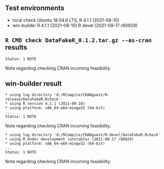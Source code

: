 ## Test environments
* local check
  Ubuntu 18.04.6 LTS, R 4.1.1 (2021-08-10)
* win-builder
  R 4.1.1 (2021-08-10)
  R devel (2021-09-17 r80929)

## `R CMD check DataFakeR_0.1.2.tar.gz --as-cran` results

```
Status: 1 NOTE
```

Note regarding checking CRAN incoming feasibility.

## win-builder result

```
* using log directory 'd:/RCompile/CRANguest/R-release/DataFakeR.Rcheck'
* using R version 4.1.1 (2021-08-10)
* using platform: x86_64-w64-mingw32 (64-bit)
...
Status: 1 NOTE
```

Note regarding checking CRAN incoming feasibility.

```
* using log directory 'd:/RCompile/CRANguest/R-devel/DataFakeR.Rcheck'
* using R Under development (unstable) (2021-09-17 r80929)
* using platform: x86_64-w64-mingw32 (64-bit)
...
Status: 1 NOTE
```

Note regarding checking CRAN incoming feasibility.

